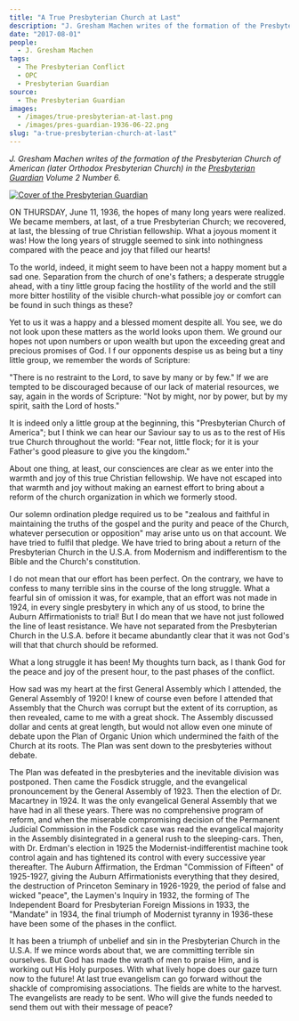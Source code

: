 ```yaml
---
title: "A True Presbyterian Church at Last"
description: "J. Gresham Machen writes of the formation of the Presbyterian Church of America in 1936."
date: "2017-08-01"
people:
  - J. Gresham Machen
tags:
  - The Presbyterian Conflict
  - OPC
  - Presbyterian Guardian
source:
  - The Presbyterian Guardian
images:
  - /images/true-presbyterian-at-last.png
  - /images/pres-guardian-1936-06-22.png
slug: "a-true-presbyterian-church-at-last"
---
```


_J. Gresham Machen writes of the formation of the Presbyterian Church of American (later Orthodox Presbyterian Church) in the [Presbyterian Guardian](https://www.opc.org/guardian.html) Volume 2 Number 6._

[![Cover of the Presbyterian Guardian](/images/pres-guardian-1936-06-22.png)](https://www.opc.org/cfh/guardian/Volume_2/1936-06-22.pdf)

<span class="lead">ON THURSDAY, June 11, 1936, the hopes of many long years were realized. We became members, at last, of a true Presbyterian Church; we recovered, at last, the blessing of true Christian fellowship. What a joyous moment it was! How the long years of struggle seemed to sink into nothingness compared with the peace and joy that filled our hearts!</span>

To the world, indeed, it might seem to have been not a happy moment but a sad one. Separation from the church of one's fathers; a desperate struggle ahead, with a tiny little group facing the hostility of the world and the still more bitter hostility of the visible church-what possible joy or comfort can be found in such things as these?

Yet to us it was a happy and a blessed moment despite all. You see, we do not look upon these matters as the world looks upon them. We ground our hopes not upon numbers or upon wealth but upon the exceeding great and precious promises of God. I f our opponents despise us as being but a tiny little group, we remember the words of Scripture:

"There is no restraint to the Lord, to save by many or by few." If we are tempted to be discouraged because of our lack of material resources, we say, again in the words of Scripture: "Not by might, nor by power, but by my spirit, saith the Lord of hosts."

It is indeed only a little group at the beginning, this "Presbyterian Church of America"; but I think we can hear our Saviour say to us as to the rest of His true Church throughout the world: "Fear not, little flock; for it is your Father's good pleasure to give you the kingdom."

About one thing, at least, our consciences are clear as we enter into the warmth and joy of this true Christian fellowship. We have not escaped into that warmth and joy without making an earnest effort to bring about a reform of the church organization in which we formerly stood.

Our solemn ordination pledge required us to be "zealous and faithful in maintaining the truths of the gospel and the purity and peace of the Church, whatever persecution or opposition" may arise unto us on that account. We have tried to fulfil that pledge. We have tried to bring about a return of the Presbyterian Church in the U.S.A. from Modernism and indifferentism to the Bible and the Church's constitution.

I do not mean that our effort has been perfect. On the contrary, we have to confess to many terrible sins in the course of the long struggle. What a fearful sin of omission it was, for example, that an effort was not made in 1924, in every single presbytery in which any of us stood, to brine the Auburn Affirmationists to trial! But I do mean that we have not just followed the line of least resistance. We have not separated from the Presbyterian Church in the U.S.A. before it became abundantly clear that it was not God's will that that church should be reformed.

What a long struggle it has been! My thoughts turn back, as I thank God for the peace and joy of the present hour, to the past phases of the conflict.

How sad was my heart at the first General Assembly which I attended, the General Assembly of 1920! I knew of course even before I attended that Assembly that the Church was corrupt but the extent of its corruption, as then revealed, came to me with a great shock. The Assembly discussed dollar and cents at great length, but would not allow even one minute of debate upon the Plan of Organic Union which undermined the faith of the Church at its roots. The Plan was sent down to the presbyteries without debate.

The Plan was defeated in the presbyteries and the inevitable division was postponed. Then came the Fosdick struggle, and the evangelical pronouncement by the General Assembly of 1923. Then the election of Dr. Macartney in 1924. It was the only evangelical General Assembly that we have had in all these years. There was no comprehensive program of reform, and when the miserable compromising decision of the Permanent Judicial Commission in the Fosdick case was read the evangelical majority in the Assembly disintegrated in a general rush to the sleeping-cars. Then, with Dr. Erdman's election in 1925 the Modernist-indifferentist machine took control again and has tightened its control with every successive year thereafter. The Auburn Affirmation, the Erdman "Commission of Fifteen" of 1925-1927, giving the Auburn Affirmationists everything that they desired, the destruction of Princeton Seminary in 1926-1929, the period of false and wicked "peace", the Laymen's Inquiry in 1932, the forming of The Independent Board for Presbyterian Foreign Missions in 1933, the "Mandate" in 1934, the final triumph of Modernist tyranny in 1936-these have been some of the phases in the conflict.

It has been a triumph of unbelief and sin in the Presbyterian Church in the U.S.A. If we mince words about that, we are committing terrible sin ourselves. But God has made the wrath of men to praise Him, and is working out His Holy purposes. With what lively hope does our gaze turn now to the future! At last true evangelism can go forward without the shackle of compromising associations. The fields are white to the harvest. The evangelists are ready to be sent. Who will give the funds needed to send them out with their message of peace?

